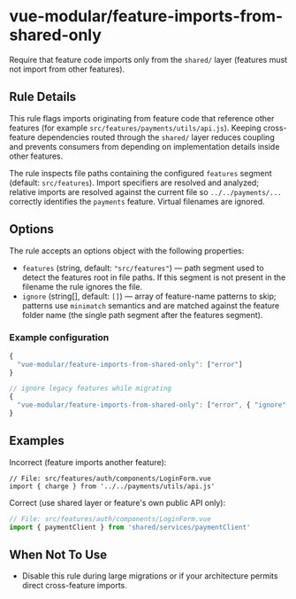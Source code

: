# vue-modular/feature-imports-from-shared-only

Require that feature code imports only from the `shared/` layer (features must not import from other features).

## Rule Details

This rule flags imports originating from feature code that reference other features (for example `src/features/payments/utils/api.js`). Keeping cross-feature dependencies routed through the `shared/` layer reduces coupling and prevents consumers from depending on implementation details inside other features.

The rule inspects file paths containing the configured `features` segment (default: `src/features`). Import specifiers are resolved and analyzed; relative imports are resolved against the current file so `../../payments/...` correctly identifies the `payments` feature. Virtual filenames are ignored.

## Options

The rule accepts an options object with the following properties:

- `features` (string, default: `"src/features"`) — path segment used to detect the features root in file paths. If this segment is not present in the filename the rule ignores the file.
- `ignore` (string[], default: `[]`) — array of feature-name patterns to skip; patterns use `minimatch` semantics and are matched against the feature folder name (the single path segment after the features segment).

### Example configuration

```js
{
  "vue-modular/feature-imports-from-shared-only": ["error"]
}

// ignore legacy features while migrating
{
  "vue-modular/feature-imports-from-shared-only": ["error", { "ignore": ["legacy-*"] }]
}
```

## Examples

Incorrect (feature imports another feature):

```text
// File: src/features/auth/components/LoginForm.vue
import { charge } from '../../payments/utils/api.js'
```

Correct (use shared layer or feature's own public API only):

```ts
// File: src/features/auth/components/LoginForm.vue
import { paymentClient } from 'shared/services/paymentClient'
```

## When Not To Use

- Disable this rule during large migrations or if your architecture permits direct cross-feature imports.
